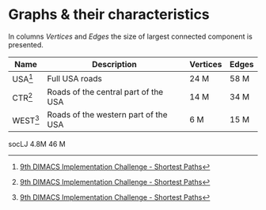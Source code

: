 # Graphs & their characteristics

In columns *Vertices* and *Edges* the size of largest connected component is presented.

| Name | Description | Vertices | Edges |
| ---- | ----------- | -------- | ----- |
| USA[^USA]  | Full USA roads | 24 M | 58 M |
| CTR[^USA]  | Roads of the central part of the USA | 14 M | 34 M |
| WEST[^USA] | Roads of the western part of the USA | 6 M | 15 M |


socLJ 4.8M 46 M 

[^USA]: [9th DIMACS Implementation Challenge - Shortest Paths](http://users.diag.uniroma1.it/challenge9/download.shtml)
